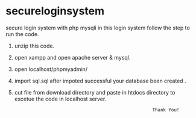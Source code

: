 # secureloginsystem
secure login system  with  php mysqli
in this login  system follow  the step to  run the  code.
1) unzip this code.
2) open  xampp  and  open  apache server & mysql.
3) open  localhost/phpmyadmin/
4) import sql.sql after impoted  successful your  database been created .
5) cut file  from  download directory  and paste in  htdocs directory to  excetue the  code  in  localhost  server.

                                                          Thank You!
